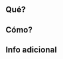 ## Qué? <!-- Descripción general de lo que hiciste, tratar de que sea una frase -->

## Cómo? <!-- Descripción específica de cómo lograste el objetivo, incluyendo los pasos realizados -->

## Info adicional <!-- Información adicional como fotos comparativas en caso de UI o temas pendientes -->

<!-- Template de pr disponible en https://github.com/currencybirdspa/.github -->